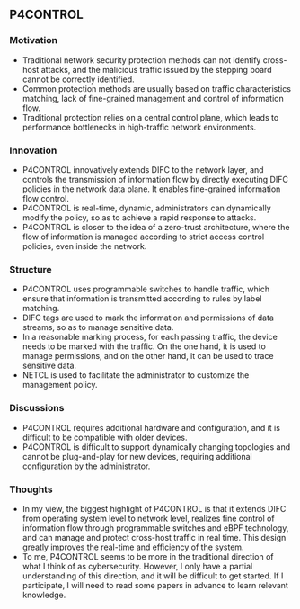 ## P4CONTROL

### Motivation

- Traditional network security protection methods can not identify cross-host attacks, and the malicious traffic issued by the stepping board cannot be correctly identified. 
- Common protection methods are usually based on traffic characteristics matching, lack of fine-grained management and control of information flow. 
- Traditional protection relies on a central control plane, which leads to performance bottlenecks in high-traffic network environments. 

### Innovation  

- P4CONTROL innovatively extends DIFC to the network layer, and controls the transmission of information flow by directly executing DIFC policies in the network data plane. It enables fine-grained information flow control. 
- P4CONTROL is real-time, dynamic, administrators can dynamically modify the policy, so as to achieve a rapid response to attacks. 
- P4CONTROL is closer to the idea of a zero-trust architecture, where the flow of information is managed according to strict access control policies, even inside the network. 

### Structure

- P4CONTROL uses programmable switches to handle traffic, which ensure that information is transmitted according to rules by label matching. 
- DIFC tags are used to mark the information and permissions of data streams, so as to manage sensitive data. 
- In a reasonable marking process, for each passing traffic, the device needs to be marked with the traffic. On the one hand, it is used to manage permissions, and on the other hand, it can be used to trace sensitive data. 
- NETCL is used to facilitate the administrator to customize the management policy. 

### Discussions  

- P4CONTROL requires additional hardware and configuration, and it is difficult to be compatible with older devices. 
- P4CONTROL is difficult to support dynamically changing topologies and cannot be plug-and-play for new devices, requiring additional configuration by the administrator.

### Thoughts  

- In my view, the biggest highlight of P4CONTROL is that it extends DIFC from operating system level to network level, realizes fine control of information flow through programmable switches and eBPF technology, and can manage and protect cross-host traffic in real time. This design greatly improves the real-time and efficiency of the system.
- To me, P4CONTROL seems to be more in the traditional direction of what I think of as cybersecurity. However, I only have a partial understanding of this direction, and it will be difficult to get started. If I participate, I will need to read some papers in advance to learn relevant knowledge.